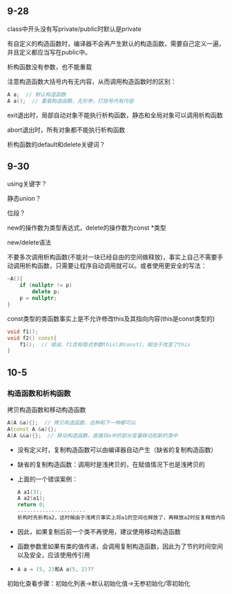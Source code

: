 ## 9-28

class中开头没有写private/public时默认是private

有自定义的构造函数时，编译器不会再产生默认的构造函数，需要自己定义一遍，并且定义都应当写在public中。

析构函数没有参数，也不能重载

注意构造函数大括号内有无内容，从而调用构造函数时的区别：

```cpp
A a;  // 默认构造函数
A a();  // 重载构造函数，无形参，打括号内有内容
```

exit退出时，局部自动对象不能执行析构函数，静态和全局对象可以调用析构函数

abort退出时，所有对象都不能执行析构函数

析构函数的default和delete关键词？

## 9-30

using关键字？

静态union？

位段？

new的操作数为类型表达式，delete的操作数为const *类型

new/delete语法

不要多次调用析构函数(不能对一块已经自由的空间做释放)，事实上自己不需要手动调用析构函数，只需要让程序自动调用就可以。或者使用更安全的写法：

```cpp
~A(){
    if (nullptr != p)
        delete p;
    p = nullptr;
}
```

const类型的类函数事实上是不允许修改this及其指向内容(this是const类型的)

```cpp
void f1();
void f2() const{
    f1();  // 错误，f1含有隐式参数this(非const)，相当于改变了this
}
```

## 10-5

### 构造函数和析构函数

拷贝构造函数和移动构造函数

```cpp
A(A &a){};  // 拷贝构造函数，这种和下一种都可以
A(const A &a){};
A(A &&a){};  // 移动构造函数，直接将a中的部分变量移动到新的类中
```

- 没有定义时，复制构造函数可以由编译器自动产生（缺省的复制构造函数）

- 缺省的复制构造函数：调用时是浅拷贝的，在赋值情况下也是浅拷贝的

- 上面的一个错误案例：

  ```cpp
  A a1(3);
  A a2(a1);
  return 0;
  ----------------------
  析构时先析构a2，这时候由于浅拷贝事实上将a1的空间也释放了，再释放a2时反复释放内存了。
  ```

- 因此，如果复制后前一个类不再使用，建议使用移动构造函数

- 函数参数里如果有类的值传递，会调用复制构造函数，因此为了节约时间空间以及安全，应该使用传引用

- ```cpp
  A a = (5, 2)和A a(5, 2)??
  ```

初始化查看步骤：初始化列表->默认初始化值->无参初始化/零初始化
